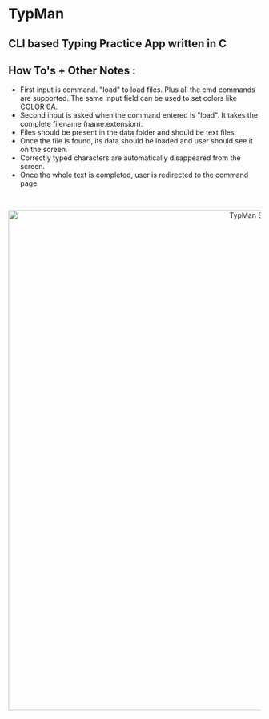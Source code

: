 # TypMan
## CLI based Typing Practice App written in C
## How To's + Other Notes :
* First input is command. "load" to load files. Plus all the cmd commands are supported. The same input field can be used to set colors like COLOR 0A.
* Second input is asked when the command entered is "load". It takes the complete filename (name.extension).
* Files should be present in the data folder and should be text files.
* Once the file is found, its data should be loaded and user should see it on the screen.
* Correctly typed characters are automatically disappeared from the screen.
* Once the whole text is completed, user is redirected to the command page.
<br>
<p align="center">
  <img src="https://github.com/mbhup/TypMan/raw/master/media/1.png" width="1000" title="TypMan Screenshot">
</p>
